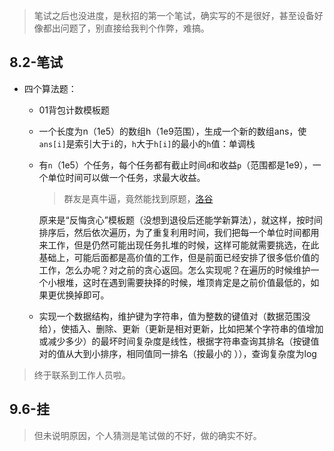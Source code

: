 >笔试之后也没进度，是秋招的第一个笔试，确实写的不是很好，甚至设备好像都出问题了，别直接给我判个作弊，难搞。

## 8.2-笔试

+ 四个算法题：
	+ 01背包计数模板题
	+ 一个长度为n（1e5）的数组h（1e9范围），生成一个新的数组ans，使`ans[i]`是索引大于`i`的，`h`大于`h[i]`的最小的`h`值：单调栈
	+ 有`n`（1e5）个任务，每个任务都有截止时间`d`和收益`p`（范围都是1e9），一个单位时间可以做一个任务，求最大收益。
		>群友是真牛逼，竟然能找到原题，[洛谷](https://www.luogu.com.cn/problem/P2949)

		原来是“反悔贪心”模板题（没想到退役后还能学新算法），就这样，按时间排序后，然后依次遍历，为了重复利用时间，我们把每一个单位时间都用来工作，但是仍然可能出现任务扎堆的时候，这样可能就需要挑选，在此基础上，可能后面都是高价值的工作，但是前面已经安排了很多低价值的工作，怎么办呢？对之前的贪心返回。怎么实现呢？在遍历的时候维护一个小根堆，这时在遇到需要抉择的时候，堆顶肯定是之前价值最低的，如果更优换掉即可。
  
	+ 实现一个数据结构，维护键为字符串，值为整数的键值对（数据范围没给），使插入、删除、更新（更新是相对更新，比如把某个字符串的值增加或减少多少）的最坏时间复杂度是线性，根据字符串查询其排名（按键值对的值从大到小排序，相同值同一排名（按最小的 ）），查询复杂度为log

>终于联系到工作人员啦。

## 9.6-挂

>但未说明原因，个人猜测是笔试做的不好，做的确实不好。
